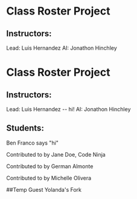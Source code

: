 
# Class Roster Project
## Instructors:
Lead: Luis Hernandez
AI: Jonathon Hinchley



# Class Roster Project

## Instructors:
Lead: Luis Hernandez -- hi!
AI: Jonathon Hinchley


## Students:
Ben Franco says "hi"

Contributed to by Jane Doe, Code Ninja

Contributed to by German Almonte

Contributed to by Michelle Olivera

##Temp Guest
Yolanda's Fork
